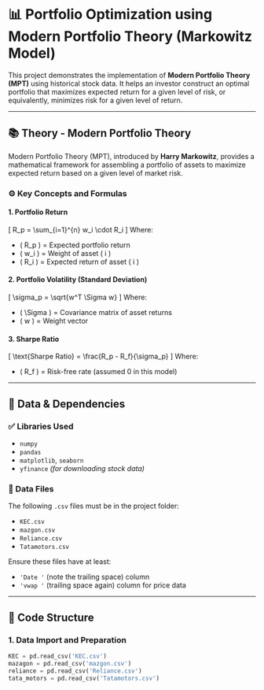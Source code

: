 # 📊 Portfolio Optimization using Modern Portfolio Theory (Markowitz Model)

This project demonstrates the implementation of **Modern Portfolio Theory (MPT)** using historical stock data. It helps an investor construct an optimal portfolio that maximizes expected return for a given level of risk, or equivalently, minimizes risk for a given level of return.

---

## 📚 Theory - Modern Portfolio Theory

Modern Portfolio Theory (MPT), introduced by **Harry Markowitz**, provides a mathematical framework for assembling a portfolio of assets to maximize expected return based on a given level of market risk.

### ⚙️ Key Concepts and Formulas

#### 1. **Portfolio Return**
\[
R_p = \sum_{i=1}^{n} w_i \cdot R_i
\]
Where:
- \( R_p \) = Expected portfolio return
- \( w_i \) = Weight of asset \( i \)
- \( R_i \) = Expected return of asset \( i \)

#### 2. **Portfolio Volatility (Standard Deviation)**
\[
\sigma_p = \sqrt{w^T \Sigma w}
\]
Where:
- \( \Sigma \) = Covariance matrix of asset returns
- \( w \) = Weight vector

#### 3. **Sharpe Ratio**
\[
\text{Sharpe Ratio} = \frac{R_p - R_f}{\sigma_p}
\]
Where:
- \( R_f \) = Risk-free rate (assumed 0 in this model)

---

## 🧪 Data & Dependencies

### ✅ Libraries Used
- `numpy`
- `pandas`
- `matplotlib`, `seaborn`
- `yfinance` *(for downloading stock data)*

### 📁 Data Files
The following `.csv` files must be in the project folder:
- `KEC.csv`
- `mazgon.csv`
- `Reliance.csv`
- `Tatamotors.csv`

Ensure these files have at least:
- `'Date '` (note the trailing space) column
- `'vwap '` (trailing space again) column for price data

---

## 🧩 Code Structure

### 1. **Data Import and Preparation**
```python
KEC = pd.read_csv('KEC.csv')
mazagon = pd.read_csv('mazgon.csv')
reliance = pd.read_csv('Reliance.csv')
tata_motors = pd.read_csv('Tatamotors.csv')
